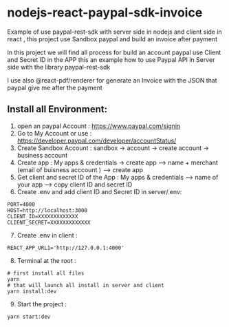 # nodejs-react-paypal-sdk-invoice

Example of use paypal-rest-sdk with server side in nodejs and client side in react , this project use Sandbox paypal and build an invoice after payment

In this project we will find all process for build an account paypal use Client and Secret ID in the APP
this an example how to use Paypal API in Server side with the library paypal-rest-sdk

I use also @react-pdf/renderer for generate an Invoice with the JSON that paypal give me after the payment

## Install all Environment:

1. open an paypal Account : https://www.paypal.com/signin
2. Go to My Account or use : https://developer.paypal.com/developer/accountStatus/
3. Create Sandbox Account : sandbox -> account -> create account -> business account
4. Create app : My apps & credentials -> create app --> name + merchant (email of buisness acccount ) --> create app
5. Get client and secret ID of the App : My apps & credentials --> name of your app --> copy client ID and secret ID
6. Create .env and add client ID and Secret ID in server/.env:

```
PORT=4000
HOST=http://localhost:3000
CLIENT_ID=XXXXXXXXXXXXX
CLIENT_SECRET=XXXXXXXXXXXXX
```

7. Create .env in client :

```
REACT_APP_URL1='http://127.0.0.1:4000'
```

8. Terminal at the root :

```
# first install all files
yarn
# that will launch all install in server and client
yarn install:dev
```

9. Start the project :

```
yarn start:dev
```
